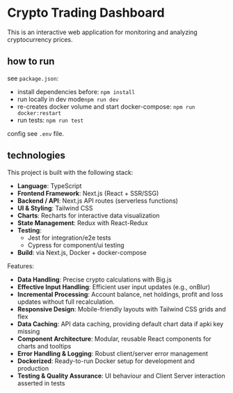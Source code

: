 # Crypto Trading Dashboard

This is an interactive web application for monitoring and analyzing cryptocurrency prices.

## how to run

see `package.json`:

- install dependencies before: `npm install`
- run locally in dev mode`npm run dev`
- re-creates docker volume and start docker-compose: `npm run docker:restart`
- run tests: `npm run test`

config see `.env` file.

## technologies

This project is built with the following stack:

- **Language**: TypeScript
- **Frontend Framework**: Next.js (React + SSR/SSG)
- **Backend / API**: Next.js API routes (serverless functions)
- **UI & Styling**: Tailwind CSS
- **Charts**: Recharts for interactive data visualization
- **State Management**: Redux with React-Redux
- **Testing**:
  - Jest for integration/e2e tests
  - Cypress for component/ui testing
- **Build**: via Next.js, Docker + docker-compose

Features:

- **Data Handling**: Precise crypto calculations with Big.js
- **Effective Input Handling**: Efficient user input updates (e.g., onBlur)
- **Incremental Processing**: Account balance, net holdings, profit and loss updates without full recalculation.
- **Responsive Design**: Mobile-friendly layouts with Tailwind CSS grids and flex
- **Data Caching**: API data caching, providing default chart data if apki key missing
- **Component Architecture**: Modular, reusable React components for charts and tooltips
- **Error Handling & Logging**: Robust client/server error management
- **Dockerized**: Ready-to-run Docker setup for development and production
- **Testing & Quality Assurance**: UI behaviour and Client Server interaction asserted in tests
